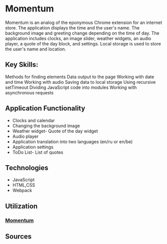 # Momentum
Momentum is an analog of the eponymous Chrome extension for an internet store. The application displays the time and the user's name. The background image and greeting change depending on the time of day.
The application includes clocks, an image slider, weather widgets, an audio player, a quote of the day block, and settings. Local storage is used to store the user's name and location.

## Key Skills:

Methods for finding elements
Data output to the page
Working with date and time
Working with audio
Saving data to local storage
Using recursive setTimeout
Dividing JavaScript code into modules
Working with asynchronous requests

## Application Functionality

- Clocks and calendar
- Changing the background image
- Weather widget- Quote of the day widget
- Audio player
- Application translation into two languages (en/ru or en/be)
- Application settings
- ToDo List- List of quotes

 ## Technologies
- JavaScript
- HTML,CSS
- Webpack

## Utilization

### [**Momentum**](https://momentum-project-case.netlify.app/)

## Sources

